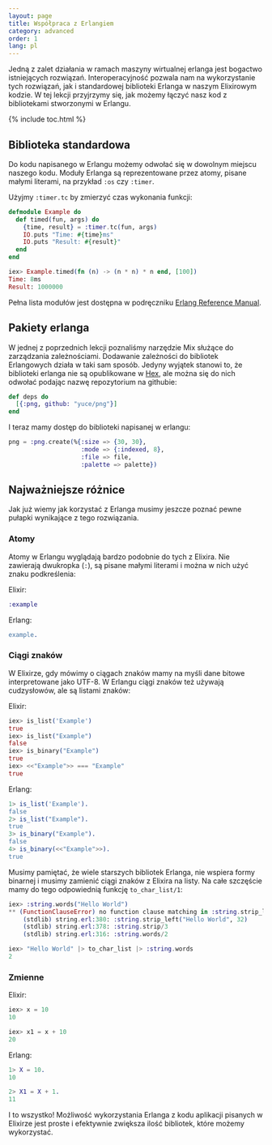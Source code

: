 ```yaml
---
layout: page
title: Współpraca z Erlangiem
category: advanced
order: 1
lang: pl
---
```


Jedną z zalet działania w ramach maszyny wirtualnej erlanga jest bogactwo istniejących rozwiązań. Interoperacyjność pozwala nam na wykorzystanie tych rozwiązań, jak i standardowej biblioteki Erlanga w naszym Elixirowym kodzie. W tej lekcji przyjrzymy się, jak możemy łączyć nasz kod z bibliotekami stworzonymi w Erlangu.

{% include toc.html %}

## Biblioteka standardowa

Do kodu napisanego w Erlangu możemy odwołać się w dowolnym miejscu naszego kodu. Moduły Erlanga są reprezentowane przez atomy, pisane małymi literami, na przykład `:os` czy `:timer`.

Użyjmy `:timer.tc` by zmierzyć czas wykonania funkcji:

```elixir
defmodule Example do
  def timed(fun, args) do
    {time, result} = :timer.tc(fun, args)
    IO.puts "Time: #{time}ms"
    IO.puts "Result: #{result}"
  end
end

iex> Example.timed(fn (n) -> (n * n) * n end, [100])
Time: 8ms
Result: 1000000
```

Pełna lista modułów jest dostępna w podręczniku [Erlang Reference Manual](http://erlang.org/doc/apps/stdlib/).

## Pakiety erlanga

W jednej z poprzednich lekcji poznaliśmy narzędzie Mix służące do zarządzania zależnościami. Dodawanie zależności do bibliotek Erlangowych działa w taki sam sposób. Jedyny wyjątek stanowi to, że biblioteki erlanga nie są opublikowane w [Hex](https://hex.pm), ale można się do nich odwołać podając nazwę repozytorium na githubie:


```elixir
def deps do
  [{:png, github: "yuce/png"}]
end
```

I teraz mamy dostęp do biblioteki napisanej w erlangu:

```elixir
png = :png.create(%{:size => {30, 30},
                    :mode => {:indexed, 8},
                    :file => file,
                    :palette => palette})
```

## Najważniejsze różnice 

Jak już wiemy jak korzystać z Erlanga musimy jeszcze poznać pewne pułapki wynikające z tego rozwiązania.

### Atomy

Atomy w Erlangu wyglądają bardzo podobnie do tych z Elixira. Nie zawierają dwukropka (`:`), są pisane małymi literami i można w nich użyć znaku podkreślenia:

Elixir:

```elixir
:example
```

Erlang:

```erlang
example.
```

### Ciągi znaków

W Elixirze, gdy mówimy o ciągach znaków mamy na myśli dane bitowe interpretowane jako UTF-8. W Erlangu ciągi znaków też używają cudzysłowów, ale są listami znaków:

Elixir:

```elixir
iex> is_list('Example')
true
iex> is_list("Example")
false
iex> is_binary("Example")
true
iex> <<"Example">> === "Example"
true
```

Erlang:

```erlang
1> is_list('Example').
false
2> is_list("Example").
true
3> is_binary("Example").
false
4> is_binary(<<"Example">>).
true
```

Musimy pamiętać, że wiele starszych bibliotek Erlanga, nie wspiera formy binarnej i musimy zamienić ciągi znaków z Elixira na listy.  Na całe szczęście mamy do tego odpowiednią funkcję `to_char_list/1`:

```elixir
iex> :string.words("Hello World")
** (FunctionClauseError) no function clause matching in :string.strip_left/2
    (stdlib) string.erl:380: :string.strip_left("Hello World", 32)
    (stdlib) string.erl:378: :string.strip/3
    (stdlib) string.erl:316: :string.words/2

iex> "Hello World" |> to_char_list |> :string.words
2
```

### Zmienne

Elixir:

```elixir
iex> x = 10
10

iex> x1 = x + 10
20
```

Erlang:

```erlang
1> X = 10.
10

2> X1 = X + 1.
11
```

I to wszystko! Możliwość wykorzystania Erlanga z kodu aplikacji pisanych w Elixirze jest proste i efektywnie zwiększa ilość bibliotek, które możemy wykorzystać.
